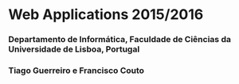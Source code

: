 # Web Applications 2015/2016
### Departamento de Informática, Faculdade de Ciências da Universidade de Lisboa, Portugal
### Tiago Guerreiro e Francisco Couto



